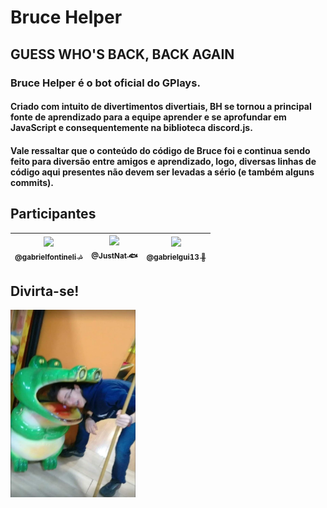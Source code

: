 # Bruce Helper
## GUESS WHO'S BACK, BACK AGAIN

### Bruce Helper é o bot oficial do GPlays.
#### Criado com intuito de divertimentos divertiais, BH se tornou a principal fonte de aprendizado para a equipe aprender e se aprofundar em JavaScript e consequentemente na biblioteca discord.js.
#### Vale ressaltar que o conteúdo do código de Bruce foi e continua sendo feito para diversão entre amigos e aprendizado, logo, diversas linhas de código aqui presentes não devem ser levadas a sério (e também alguns commits).

## Participantes
| [<img src="https://github.com/gabrielfontineli.png?size=115" width=115><br><sub>@gabrielfontineli :notes:</sub>](https://github.com/gabrielfontineli) | [<img src="https://github.com/JustNat.png?size=115" width=115><br><sub>@JustNat :fish:</sub>](https://github.com/JustNat) | [<img src="https://github.com/gabrielgui13.png?size=115" width=115><br><sub>@gabrielgui13 :older_man:</sub>](https://github.com/gabrielgui13) |
| :---: | :---: | :---: |
## Divirta-se!
<img src="assets/ggjacare.jpg" data-canonical-src="assets/ggjacare.jpg" alt="oi" width="200" height="300"/>

